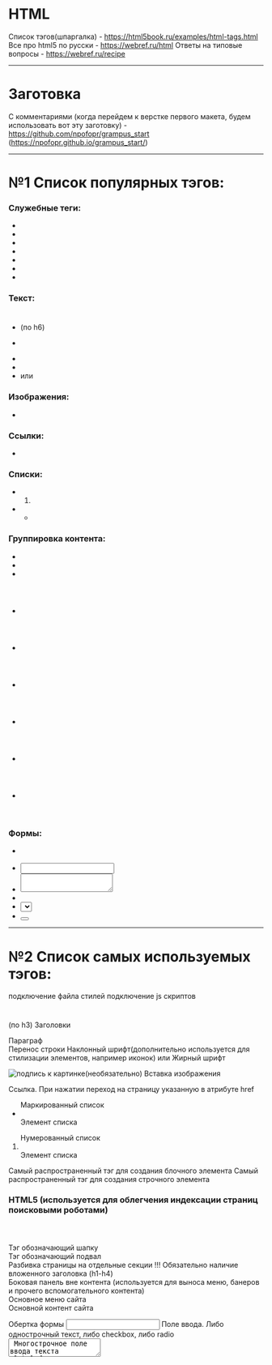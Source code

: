 # HTML

Список тэгов(шпаргалка) - https://html5book.ru/examples/html-tags.html
Все про html5 по русски - https://webref.ru/html
Ответы на типовые вопросы - https://webref.ru/recipe

---

# Заготовка

С комментариями (когда перейдем к верстке первого макета, будем использовать вот эту заготовку) - https://github.com/npofopr/grampus_start (https://npofopr.github.io/grampus_start/)

---

# №1 Список популярных тэгов:

### Служебные теги:

* <html></html>
* <!DOCTYPE>
* <meta>
* <head></head>
* <link>
* <script></script>
* <style></style>

### Текст:

* <h1></h1> (по h6)
* <p></p>
* <br>
* <i></i>
* <b></b> или <strong></strong>

### Изображения:

* <img>

### Ссылки:

* <a></a>

### Списки:

* <ol><li></li></ol>
* <ul><li></li></ul>

### Группировка контента:

* <body></body>
* <div></div>
* <span></span>
* <header></header>
* <footer></footer>
* <section></section>
* <aside></aside>
* <nav></nav>
* <main></main>

### Формы:

* <form></form>
* <input>
* <textarea></textarea>
* <label></label>
* <select><option></option></select>
* <button></button>

---

# №2 Список самых используемых тэгов:

<link> подключение файла стилей
<script></script> подключение js скриптов

<h1></h1> (по h3) Заголовки
<p></p> Параграф
<br> Перенос строки
<i></i> Наклонный шрифт(дополнительно используется для стилизации элементов, например иконок)
<b></b> или <strong></strong> Жирный шрифт

<img src="путь_к_картинке" alt="подпись к картинке(необязательно)"> Вставка изображения

<a href="адрес_ссылки"></a> Ссылка. При нажатии переход на страницу указанную в атрибуте href

<ul> Маркированный список
	<li></li> Элемент списка
</ul>

<ol> Нумерованный список
	<li></li> Элемент списка
</ol>

<div></div> Самый распространенный тэг для создания блочного элемента
<span></span>  Самый распространенный тэг для создания строчного элемента

### HTML5 (используется для облегчения индексации страниц поисковыми роботами)

<header></header> Тэг обозначающий шапку
<footer></footer> Тэг обозначающий подвал
<section></section> Разбивка страницы на отдельные секции !!! Обязательно наличие вложенного заголовка (h1-h4)
<aside></aside> Боковая панель вне контента (используется для выноса меню, банеров и прочего вспомогательного контента)
<nav></nav> Основное меню сайта
<main></main> Основной контент сайта

<form action="ссылка_на_пхп_обработчик"></form> Обертка формы
<input type="тип_поля"> Поле ввода. Либо однострочный текст, либо checkbox, либо radio
<textarea> Многострочное поле ввода текста
<label for=""></label> Название поля ввода, при заполненном атрибуте for клик по label может фокусировать на указанное поле(у поля значение атрибута id должен быть равен значению атрибута for).
<select> Станадартный выпадающий список
  <option></option> Элемент выпадающего списка
</select>
<button></button> Кнопка
